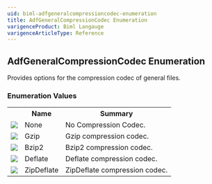 ```yaml
---
uid: biml-adfgeneralcompressioncodec-enumeration
title: AdfGeneralCompressionCodec Enumeration
varigenceProduct: Biml Langauge
varigenceArticleType: Reference
---
```


## AdfGeneralCompressionCodec Enumeration<div class="LanguageSummary"><div class ="SummaryItem">Provides options for the compression codec of general files.</div></div><div class="EnumValueGroup">### Enumeration Values<table id="EnumValue" class="MemberList"><tbody><tr><th class="MemberTypeIconColumnHeader">&nbsp;</th><th class="MemberNameColumnHeader">Name</th><th class="MemberSummaryColumnHeader">Summary</th></tr><tr class="cd0"><td align="center" class="MemberTypeIcon"><img src="enumValue.png"></img></td><td class="MemberName">None</td><td class="MemberSummary"><div class ="SummaryItem">No Compression Codec.</div></td></tr><tr class="cd1"><td align="center" class="MemberTypeIcon"><img src="enumValue.png"></img></td><td class="MemberName">Gzip</td><td class="MemberSummary"><div class ="SummaryItem">Gzip compression codec.</div></td></tr><tr class="cd0"><td align="center" class="MemberTypeIcon"><img src="enumValue.png"></img></td><td class="MemberName">Bzip2</td><td class="MemberSummary"><div class ="SummaryItem">Bzip2 compression codec.</div></td></tr><tr class="cd1"><td align="center" class="MemberTypeIcon"><img src="enumValue.png"></img></td><td class="MemberName">Deflate</td><td class="MemberSummary"><div class ="SummaryItem">Deflate compression codec.</div></td></tr><tr class="cd0"><td align="center" class="MemberTypeIcon"><img src="enumValue.png"></img></td><td class="MemberName">ZipDeflate</td><td class="MemberSummary"><div class ="SummaryItem">ZipDeflate compression codec.</div></td></tr></tbody></table></div>